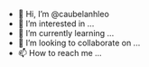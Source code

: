 - 👋 Hi, I’m @caubelanhleo
- 👀 I’m interested in ...
- 🌱 I’m currently learning ...
- 💞️ I’m looking to collaborate on ...
- 📫 How to reach me ...

<!---
caubelanhleo/caubelanhleo is a ✨ special ✨ repository because its `README.md` (this file) appears on your GitHub profile.
You can click the Preview link to take a look at your changes.
--->
